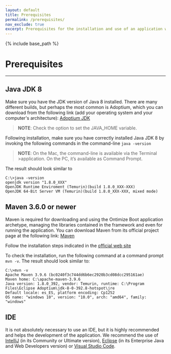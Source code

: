 ```yaml
---
layout: default
title: Prerequisites
permalink: /prerequisites/
nav_exclude: true
excerpt: Prerequisites for the installation and use of an application with Ontimize Boot.
---
```


{% include base_path %}

# Prerequisites

---

## Java JDK 8

Make sure you have the JDK version of Java 8 installed. There are many different builds, but perhaps the most common is Adoptium, which you can download from the following link (add your operating system and your computer's architecture): [Adoptium JDK](https://adoptium.net/es/temurin/releases/?version=8&package=jdk)

> **NOTE**: Check the option to set the JAVA_HOME variable.

Following installation, make sure you have correctly installed Java JDK 8 by invoking the following commands in the command-line `java -version`

> **NOTE**: On the Mac, the command-line is available via the Terminal >application. On the PC, it’s available as Command Prompt.

The result should look similar to

```console
C:\>java -version
openjdk version "1.8.0_XXX"
OpenJDK Runtime Enviroment (Temurin)(build 1.8.0_XXX-XXX)
OpenJDK 64-Bit Server VM (Temurin)(build 1.8.0_XXX-XXX, mixed mode)
```

## Maven 3.6.0 or newer

Maven is required for downloading and using the Ontimize Boot application archetype, managing the libraries contained in the framework and even for running the application. You can download Maven from its official project page at the following link: [Maven](https://maven.apache.org/download.cgi)

Follow the installation steps indicated in the [official web site](https://maven.apache.org/install.html)

To check the installation, run the following command at a command prompt `mvn -v`. The result should look similar to:

```console
C:\>mvn -v
Apache Maven 3.9.6 (bc0240f3c744dd6b6ec2920b3cd08dcc295161ae)
Maven home: C:\apache-maven-3.9.6
Java version: 1.8.0_392, vendor: Temurin, runtime: C:\Program Files\Eclipse Adoptium\jdk-8-0-392.8-hotspot\jre
Default locale: es_ES, platform encoding: Cp1252
OS name: "windows 10", version: "10.0", arch: "amd64", family: "windows"
```

## IDE

It is not absolutely necessary to use an IDE, but it is highly recommended and helps the development of the application. We recommend the use of [IntelliJ](https://www.jetbrains.com/idea/download) (in its Community or Ultimate version), [Eclipse](https://www.eclipse.org/downloads/packages/) (in its Enterprise Java and Web Developers version) or [Visual Studio Code](https://code.visualstudio.com/Download).
